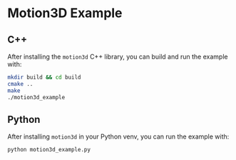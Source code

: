 # Motion3D Example

## C++

After installing the `motion3d` C++ library, you can build and run the example with:

```bash
mkdir build && cd build
cmake ..
make
./motion3d_example
```


## Python

After installing `motion3d` in your Python venv, you can run the example with:

```bash
python motion3d_example.py
```
